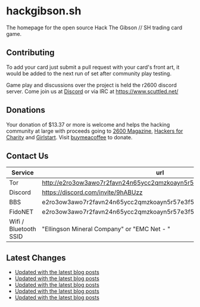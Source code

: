 # hackgibson.sh
The homepage for the open source Hack The Gibson // SH trading card game.


## Contributing

To add your card just submit a pull request with your card's front art, it would be added to the next run of set after community play testing.

Game play and discussions over the project is held the r2600 discord server. Come join us at [Discord](https://discord.com/invite/9hABUzz) or via IRC at https://www.scuttled.net/


## Donations

Your donation of $13.37 or more is welcome and helps the hacking community at large with proceeds going to [2600 Magazine](https://2600.com/), [Hackers for Charity](https://hackersforcharity.org) and [Girlstart](https://girlstart.org).  Visit [buymeacoffee](https://www.buymeacoffee.com/hackgibson.sh) to donate.


## Contact Us

Service | url
-|-
Tor | http://e2ro3ow3awo7r2favn24n65ycc2qmzkoayn5r57e3f56nvjwdcgg32ad.onion
Discord | https://discord.com/invite/9hABUzz
BBS | e2ro3ow3awo7r2favn24n65ycc2qmzkoayn5r57e3f56nvjwdcgg32ad.onion:23
FidoNET | e2ro3ow3awo7r2favn24n65ycc2qmzkoayn5r57e3f56nvjwdcgg32ad.onion:24554
Wifi / Bluetooth SSID | "Ellingson Mineral Company" or "EMC Net - <fidonet address>"

## Latest Changes
<!-- BLOG-POST-LIST:START -->
- [Updated with the latest blog posts](https://github.com/DFW2600/hackgibson.sh/commit/890477a502bebfd58e26efbfc173553a8b47c55b)
- [Updated with the latest blog posts](https://github.com/DFW2600/hackgibson.sh/commit/7f7303d25462c1ee5bc796e55d6f4f04689f0203)
- [Updated with the latest blog posts](https://github.com/DFW2600/hackgibson.sh/commit/aa6954d8658fbb0ae7bcf7bfd2adb7cfb1091cca)
- [Updated with the latest blog posts](https://github.com/DFW2600/hackgibson.sh/commit/6c83dc4423c6e4f29abfb8a34338b220cfb6b716)
- [Updated with the latest blog posts](https://github.com/DFW2600/hackgibson.sh/commit/3cb334df82b3f89fc930914173cf8b5aa2f767c8)
<!-- BLOG-POST-LIST:END -->
